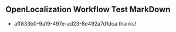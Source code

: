 ## OpenLocalization Workflow Test MarkDown
* aff833b0-9a19-497e-ad23-8e492a7d1dca thanks!

<!--HONumber=Jul16_HO5-->


